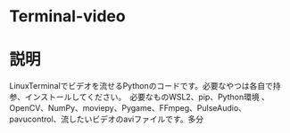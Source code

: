 # Terminal-video

# 説明
LinuxTerminalでビデオを流せるPythonのコードです。必要なやつは各自で持参、インストールしてください。　必要なものWSL2、pip、Python環境 、OpenCV、NumPy、moviepy、Pygame、FFmpeg、PulseAudio、pavucontrol、流したいビデオのaviファイルです。多分
